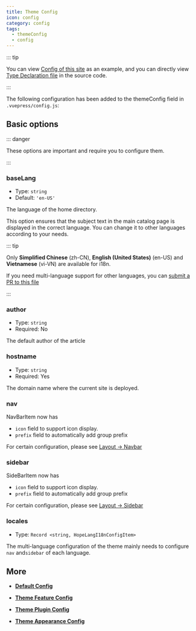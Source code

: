 ```yaml
---
title: Theme Config
icon: config
category: config
tags:
  - themeConfig
  - config
---
```


::: tip

You can view [Config of this site][docs-config] as an example, and you can directly view [Type Declaration file](https://github.com/vuepress-theme-hope/vuepress-theme-hope/blob/v1/packages/theme/types/theme/) in the source code.

:::

The following configuration has been added to the themeConfig field in `.vuepress/config.js`:

## Basic options

::: danger

These options are important and require you to configure them.

:::

### baseLang

- Type: `string`
- Default: `'en-US'`

The language of the home directory.

This option ensures that the subject text in the main catalog page is displayed in the correct language. You can change it to other languages according to your needs.

::: tip

Only **Simplified Chinese** (zh-CN), **English (United States)** (en-US) and **Vietnamese** (vi-VN) are available for i18n.

If you need multi-language support for other languages, you can [submit a PR to this file](https://github.com/vuepress-theme-hope/vuepress-theme-hope/blob/v1/packages/shared/src/i18n/config.ts)

:::

### author

- Type: `string`
- Required: No

The default author of the article

### hostname

- Type: `string`
- Required: Yes

The domain name where the current site is deployed.

### nav <Badge text="improved" type="warn" />

NavBarItem now has

- `icon` field to support icon display.
- `prefix` field to automatically add group prefix

For certain configuration, please see [Layout → Navbar](../../guide/layout/navbar.md)

### sidebar <Badge text="improved" type="warn" />

SideBarItem now has

- `icon` field to support icon display.
- `prefix` field to automatically add group prefix

For certain configuration, please see [Layout → Sidebar](../../guide/layout/sidebar.md)

### locales

- Type: `Record <string, HopeLangI18nConfigItem>`

The multi-language configuration of the theme mainly needs to configure `nav` and`sidebar` of each language.

## More

- [**Default Config**](default.md)

- [**Theme Feature Config**](feature.md)

- [**Theme Plugin Config**](plugin.md)

- [**Theme Appearance Config**](apperance.md)

[docs-config]: https://github.com/vuepress-theme-hope/vuepress-theme-hope/blob/v1/docs/theme/src/.vuepress/config.js
